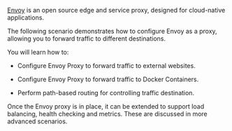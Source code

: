 [Envoy](https://www.envoyproxy.io/) is an open source edge and service proxy, designed for cloud-native applications.

The following scenario demonstrates how to configure Envoy as a proxy, allowing you to forward traffic to different destinations.

You will learn how to:

- Configure Envoy Proxy to forward traffic to external websites.

- Configure Envoy Proxy to forward traffic to Docker Containers.

- Perform path-based routing for controlling traffic destination.

Once the Envoy proxy is in place, it can be extended to support load balancing, health checking and metrics. These are discussed in more advanced scenarios.

